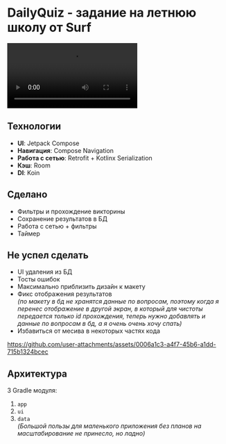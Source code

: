 # **DailyQuiz - задание на летнюю школу от Surf**

[<video src="https://github.com/igorverkh/dailyquiz/assets/quiz.mp4"/>](https://github.com/user-attachments/assets/a7e6532b-e422-4124-a0f7-c936287faa4f)

## Технологии
- **UI**: Jetpack Compose
- **Навигация**: Compose Navigation
- **Работа с сетью**: Retrofit + Kotlinx Serialization
- **Кэш**: Room
- **DI**: Koin

## Сделано
- Фильтры и прохождение викторины
- Сохранение результатов в БД
- Работа с сетью + фильтры
- Таймер

## Не успел сделать
- UI удаления из БД
- Тосты ошибок
- Максимально приблизить дизайн к макету
- Фикс отображения результатов  
  _(по макету в бд не хранятся данные по вопросам, поэтому когда я перенес отображение в другой экран, в который для чистоты передается только id прохождения, теперь нужно добавлять и данные по вопросам в бд, а я очень очень хочу спать)_
- Избавиться от месива в некоторых частях кода

https://github.com/user-attachments/assets/0006a1c3-a4f7-45b6-a1dd-715b1324bcec

## Архитектура
3 Gradle модуля:
1. `app`
2. `ui`
3. `data`  
   *(Большой пользы для маленького приложения без планов на масштабирование не принесло, но ладно)*
